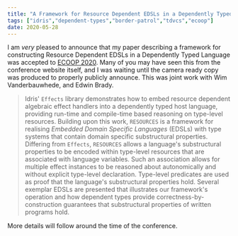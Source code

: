 ```yaml
---
title: "A Framework for Resource Dependent EDSLs in a Dependently Typed Language"
tags: ["idris","dependent-types","border-patrol","tdvcs","ecoop"]
date: 2020-05-28
---
```


I am *very* pleased to announce that my paper describing a framework
for constructing Resource Dependent EDSLs in a Dependently Typed
Language was accepted to [ECOOP
2020](https://conf.researchr.org/home/ecoop-2020/).
Many of you may have seen this from the conference website itself, and I was waiting until the camera ready copy was produced to properly publicly announce.
This was joint
work with Wim Vanderbauwhede, and Edwin Brady.

> Idris' `Effects` library demonstrates how to embed resource
> dependent algebraic effect handlers into a dependently typed host
> language, providing run-time and compile-time based reasoning on
> type-level resources.  Building upon this work, `RESOURCES` is a
> framework for realising *Embedded Domain Specific Languages* (EDSLs)
> with type systems that contain domain specific substructural
> properties.  Differing from `Effects`, `RESOURCES` allows a
> language's substructural properties to be encoded within type-level
> resources that are associated with language variables.  Such an
> association allows for multiple effect instances to be reasoned
> about autonomically and without explicit type-level declaration.
> Type-level predicates are used as proof that the language's
> substructural properties hold.  Several exemplar EDSLs are presented
> that illustrates our framework's operation and how dependent types
> provide correctness-by-construction guarantees that substructural
> properties of written programs hold.

More details will follow around the time of the conference.
